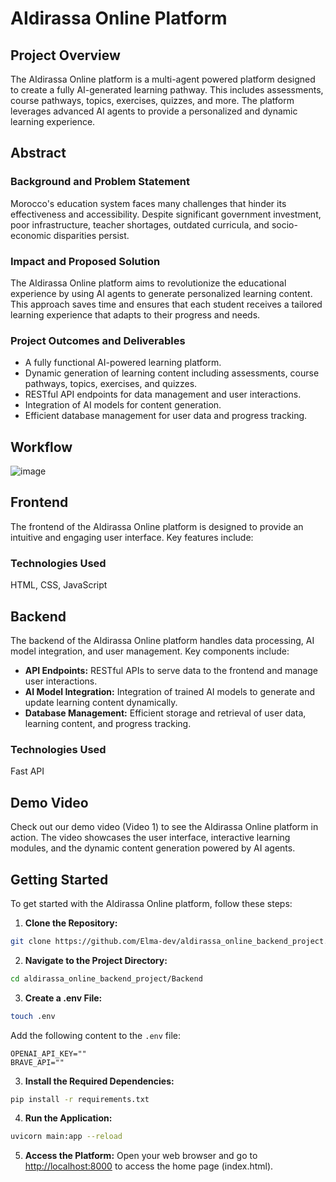 # AIdirassa Online Platform

## Project Overview

The AIdirassa Online platform is a multi-agent powered platform designed to create a fully AI-generated learning pathway. This includes assessments, course pathways, topics, exercises, quizzes, and more. The platform leverages advanced AI agents to provide a personalized and dynamic learning experience.

## Abstract

### Background and Problem Statement
Morocco's education system faces many challenges that hinder its effectiveness and accessibility. Despite significant government investment, poor infrastructure, teacher shortages, outdated curricula, and socio-economic disparities persist.

### Impact and Proposed Solution
The AIdirassa Online platform aims to revolutionize the educational experience by using AI agents to generate personalized learning content. This approach saves time and ensures that each student receives a tailored learning experience that adapts to their progress and needs.

### Project Outcomes and Deliverables
- A fully functional AI-powered learning platform.
- Dynamic generation of learning content including assessments, course pathways, topics, exercises, and quizzes.
- RESTful API endpoints for data management and user interactions.
- Integration of AI models for content generation.
- Efficient database management for user data and progress tracking.

## Workflow
![image](https://github.com/user-attachments/assets/7b37a4af-0339-4ed2-b876-7891162ed6b0)

## Frontend

The frontend of the AIdirassa Online platform is designed to provide an intuitive and engaging user interface. Key features include:

### Technologies Used

HTML, CSS, JavaScript

## Backend

The backend of the AIdirassa Online platform handles data processing, AI model integration, and user management. Key components include:

- **API Endpoints:** RESTful APIs to serve data to the frontend and manage user interactions.
- **AI Model Integration:** Integration of trained AI models to generate and update learning content dynamically.
- **Database Management:** Efficient storage and retrieval of user data, learning content, and progress tracking.

### Technologies Used

Fast API

## Demo Video

Check out our demo video (Video 1) to see the AIdirassa Online platform in action. The video showcases the user interface, interactive learning modules, and the dynamic content generation powered by AI agents.

## Getting Started

To get started with the AIdirassa Online platform, follow these steps:

1. **Clone the Repository:**
```bash
git clone https://github.com/Elma-dev/aldirassa_online_backend_project.git
```

2. **Navigate to the Project Directory:**
```bash
cd aldirassa_online_backend_project/Backend
```
3. **Create a .env File:**
```bash
touch .env
```
Add the following content to the `.env` file:
```
OPENAI_API_KEY=""
BRAVE_API=""
```

3. **Install the Required Dependencies:**
```bash
pip install -r requirements.txt
```

4. **Run the Application:**
```bash
uvicorn main:app --reload
```

5. **Access the Platform:**
Open your web browser and go to [http://localhost:8000](http://localhost:8000) to access the home page (index.html).
